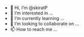 - 👋 Hi, I’m @skiratP
- 👀 I’m interested in ...
- 🌱 I’m currently learning ...
- 💞️ I’m looking to collaborate on ...
- 📫 How to reach me ...

<!---
skiratP/skiratP is a ✨ special ✨ repository because its `README.md` (this file) appears on your GitHub profile.
You can click the Preview link to take a look at your changes.
--->
